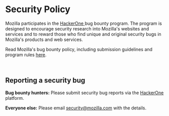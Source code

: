 # Security Policy

Mozilla participates in the [HackerOne ](https://hackerone.com/bug-bounty-programs)bug bounty program. The program is designed to encourage security research into Mozilla's websites and services and to reward those who find unique and original security bugs in Mozilla's products and web services.

Read Mozilla's bug bounty policy, including submission guidelines and program rules [here](https://hackerone.com/mozilla).

<br />

## Reporting a security bug

**Bug bounty hunters:**
Please submit security bug reports via the [HackerOne](https://hackerone.com/mozilla?type=team) platform.

**Everyone else:** 
Please email <a href="mailto:security@mozilla.com">security@mozilla.com</a> with the details.

